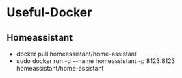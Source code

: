 # Useful-Docker
## Homeassistant
* docker pull homeassistant/home-assistant
* sudo docker run -d --name homeassistant -p 8123:8123 homeassistant/home-assistant
